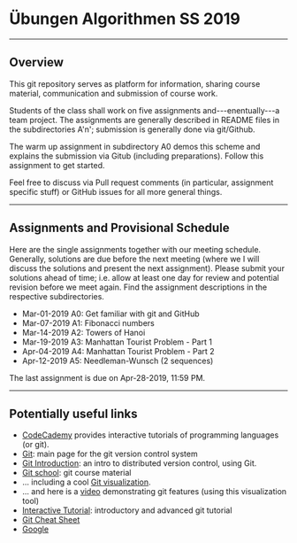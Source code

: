 # Übungen Algorithmen SS 2019
---------------------------------------------------------------------

## Overview

This git repository serves as platform for information, sharing course
material, communication and submission of course work.

Students of the class shall work on five assignments
and---enentually---a team project. The assignments are generally
described in README files in the subdirectories A'n'; submission is
generally done via git/Github.

The warm up assignment in subdirectory A0 demos this scheme and
explains the submission via Gitub (including preparations). Follow
this assignment to get started.

Feel free to discuss via Pull request comments (in particular,
assignment specific stuff) or GitHub issues for all more general
things.

------------------------
Assignments and Provisional Schedule
------------------------

Here are the single assignments together with our meeting
schedule. Generally, solutions are due before the next meeting (where
we I will discuss the solutions and present the next
assignment). Please submit your solutions ahead of time; i.e. allow at
least one day for review and potential revision before we meet
again. Find the assignment descriptions in the respective
subdirectories.

* Mar-01-2019 A0: Get familiar with git and GitHub
* Mar-07-2019 A1: Fibonacci numbers
* Mar-14-2019 A2: Towers of Hanoi
* Mar-19-2019 A3: Manhattan Tourist Problem - Part 1
* Apr-04-2019 A4: Manhattan Tourist Problem - Part 2
* Apr-12-2019 A5: Needleman-Wunsch (2 sequences)

The last assignment is due on Apr-28-2019, 11:59 PM.

------------------------
Potentially useful links
------------------------

* [CodeCademy](https://www.codecademy.com) provides interactive tutorials of programming languages (or git).
* [Git](git-scm.com): main page for the git version control system
* [Git Introduction](https://www.tbi.univie.ac.at/~jlandersen/_static/git.pdf): an intro to distributed version control, using Git.
* [Git school](https://github.com/git-school): git course material
* ... including a cool [Git visualization](http://git-school.github.io/visualizing-git/).
* ... and here is a [video](https://vimeo.com/314971616/ed90cde6ec) demonstrating git features (using this visualization tool)
* [Interactive Tutorial](https://learngitbranching.js.org/): introductory and advanced git tutorial
* [Git Cheat Sheet](https://education.github.com/git-cheat-sheet-education.pdf)
* [Google](https://www.google.at)
